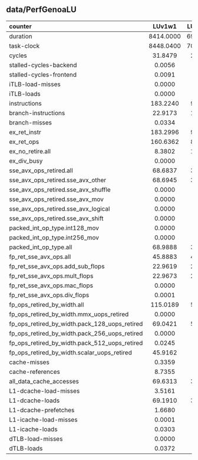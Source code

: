 

## data/PerfGenoaLU
| counter | LUv1w1 | LUv1w128 | LUv2w128 | LUv3w256 | LUv4w1 | LUv4w128 | LUv4w256 | LUv4w512 |
| :---- |  :----: | :----: | :----: | :----: | :----: | :----: | :----: | :----: |
| duration | 8414.0000 |  6977.0000 |  7057.0000 |  4342.0000 |  7808.0000 |  7148.0000 |  3885.0000 |  4086.0000 | 
| task-clock | 8448.0400 |  7011.5800 |  7088.3500 |  4370.5100 |  7836.9200 |  7173.1500 |  3908.7700 |  4109.9800 | 
| cycles | 31.8479 |  26.4209 |  26.7215 |  16.4649 |  29.5442 |  27.0393 |  14.7463 |  15.4717 | 
| stalled-cycles-backend | 0.0056 |  0.0052 |  0.0058 |  0.0049 |  0.0112 |  0.0044 |  0.0124 |  0.0021 | 
| stalled-cycles-frontend | 0.0091 |  0.0148 |  0.0140 |  0.0152 |  0.0101 |  0.0135 |  0.0104 |  0.0297 | 
| iTLB-load-misses | 0.0000 |  0.0000 |  0.0000 |  0.0000 |  0.0000 |  0.0000 |  0.0000 |  0.0000 | 
| iTLB-loads | 0.0000 |  0.0000 |  0.0000 |  0.0000 |  0.0000 |  0.0000 |  0.0000 |  0.0000 | 
| instructions | 183.2240 |  92.4185 |  92.6257 |  35.8211 |  137.9965 |  68.9957 |  35.7430 |  19.3165 | 
| branch-instructions | 22.9173 |  11.5962 |  11.6238 |  5.9721 |  22.9982 |  11.5305 |  5.9656 |  3.1743 | 
| branch-misses | 0.0334 |  0.0236 |  0.0226 |  0.0062 |  0.0336 |  0.0208 |  0.0023 |  0.0019 | 
| ex_ret_instr | 183.2996 |  92.4945 |  92.4675 |  35.9178 |  138.3062 |  69.7186 |  36.0996 |  19.3640 | 
| ex_ret_ops | 160.6362 |  81.1295 |  81.0106 |  30.0752 |  115.4214 |  58.6725 |  30.2625 |  18.9699 | 
| ex_no_retire.all | 8.3802 |  10.2515 |  10.5851 |  11.4582 |  12.9354 |  13.6788 |  10.1448 |  12.7288 | 
| ex_div_busy | 0.0000 |  0.0000 |  0.0000 |  0.0000 |  0.0000 |  0.0000 |  0.0000 |  0.0000 | 
| sse_avx_ops_retired.all | 68.6837 |  34.5032 |  34.5280 |  11.6826 |  46.0264 |  23.1955 |  11.7256 |  8.9169 | 
| sse_avx_ops_retired.sse_avx_other | 68.6945 |  34.4639 |  34.5122 |  11.6698 |  46.0331 |  23.1355 |  11.6598 |  8.8611 | 
| sse_avx_ops_retired.sse_avx_shuffle | 0.0000 |  0.0336 |  0.0334 |  0.0168 |  0.0000 |  0.0329 |  0.0168 |  0.0000 | 
| sse_avx_ops_retired.sse_avx_mov | 0.0000 |  0.0000 |  0.0000 |  0.0000 |  0.0000 |  0.0001 |  0.0336 |  0.0668 | 
| sse_avx_ops_retired.sse_avx_logical | 0.0000 |  0.0000 |  0.0000 |  0.0000 |  0.0000 |  0.0000 |  0.0000 |  0.0000 | 
| sse_avx_ops_retired.sse_avx_shift | 0.0000 |  0.0000 |  0.0000 |  0.0000 |  0.0000 |  0.0000 |  0.0000 |  0.0000 | 
| packed_int_op_type.int128_mov | 0.0000 |  0.0000 |  0.0000 |  0.0000 |  0.0000 |  0.0001 |  0.0336 |  0.0662 | 
| packed_int_op_type.int256_mov | 0.0000 |  0.0000 |  0.0000 |  0.0000 |  0.0000 |  0.0000 |  0.0000 |  0.0000 | 
| packed_int_op_type.all | 68.9888 |  34.6347 |  34.0188 |  11.6113 |  45.8341 |  22.8538 |  11.6728 |  0.3316 | 
| fp_ret_sse_avx_ops.all | 45.8883 |  45.9097 |  44.9302 |  45.7630 |  45.6635 |  45.5766 |  45.8900 |  45.9454 | 
| fp_ret_sse_avx_ops.add_sub_flops | 22.9619 |  22.9367 |  22.8653 |  0.0000 |  0.0000 |  0.0000 |  0.0000 |  0.0000 | 
| fp_ret_sse_avx_ops.mult_flops | 22.9673 |  22.9269 |  22.9846 |  0.0339 |  0.0336 |  0.0314 |  0.0341 |  0.0338 | 
| fp_ret_sse_avx_ops.mac_flops | 0.0000 |  0.0000 |  0.0000 |  45.5534 |  45.5968 |  46.2257 |  45.7203 |  45.6128 | 
| fp_ret_sse_avx_ops.div_flops | 0.0001 |  0.0001 |  0.0001 |  0.0001 |  0.0001 |  0.0000 |  0.0001 |  0.0001 | 
| fp_ops_retired_by_width.all | 115.0189 |  57.7473 |  57.8254 |  17.6046 |  68.6629 |  34.8748 |  17.5886 |  11.9668 | 
| fp_ops_retired_by_width.mmx_uops_retired | 0.0000 |  0.0000 |  0.0000 |  0.0000 |  0.0000 |  0.0000 |  0.0000 |  0.0000 | 
| fp_ops_retired_by_width.pack_128_uops_retired | 69.0421 |  57.5828 |  57.6435 |  0.2669 |  45.8144 |  34.7049 |  0.3013 |  0.3419 | 
| fp_ops_retired_by_width.pack_256_uops_retired | 0.0000 |  0.0000 |  0.0000 |  17.1163 |  0.0000 |  0.0000 |  17.2013 |  0.0687 | 
| fp_ops_retired_by_width.pack_512_uops_retired | 0.0245 |  0.0231 |  0.0232 |  0.0264 |  0.0237 |  0.0000 |  0.0250 |  11.4204 | 
| fp_ops_retired_by_width.scalar_uops_retired | 45.9162 |  0.1354 |  0.1349 |  0.1174 |  22.9915 |  0.1247 |  0.1172 |  0.1535 | 
| cache-misses | 0.3359 |  0.3710 |  0.3598 |  0.6493 |  0.2615 |  0.3488 |  0.7144 |  0.8423 | 
| cache-references | 8.7355 |  9.1687 |  9.0146 |  8.0008 |  8.5974 |  9.0905 |  7.6742 |  7.7759 | 
| all_data_cache_accesses | 69.6313 |  35.0760 |  35.1420 |  17.9322 |  69.7967 |  34.7642 |  17.9748 |  12.3523 | 
| L1-dcache-load-misses | 3.5161 |  3.5960 |  3.6278 |  3.6223 |  3.3710 |  3.6702 |  3.4833 |  3.5367 | 
| L1-dcache-loads | 69.1910 |  39.3177 |  39.4313 |  24.5547 |  69.1176 |  39.2945 |  24.5402 |  20.3044 | 
| L1-dcache-prefetches | 1.6680 |  2.3568 |  2.4123 |  1.5217 |  0.2625 |  2.2889 |  0.3235 |  0.5564 | 
| L1-icache-load-misses | 0.0001 |  0.0000 |  0.0000 |  0.0000 |  0.0000 |  0.0000 |  0.0000 |  0.0001 | 
| L1-icache-loads | 0.0303 |  0.0283 |  0.0344 |  0.0303 |  0.0217 |  0.0278 |  0.0264 |  0.0417 | 
| dTLB-load-misses | 0.0000 |  0.0000 |  0.0000 |  0.0000 |  0.0000 |  0.0000 |  0.0001 |  0.0000 | 
| dTLB-loads | 0.0372 |  0.0372 |  0.0372 |  0.0374 |  0.0372 |  0.0374 |  0.0374 |  0.0370 | 
